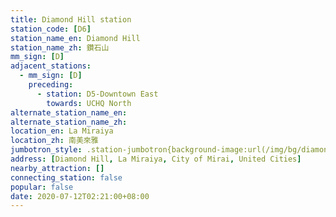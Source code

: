 ```yaml
---
title: Diamond Hill station
station_code: [D6]
station_name_en: Diamond Hill
station_name_zh: 鑽石山
mm_sign: [D]
adjacent_stations:
  - mm_sign: [D]
    preceding:
      - station: D5-Downtown East
        towards: UCHQ North
alternate_station_name_en: 
alternate_station_name_zh: 
location_en: La Miraiya
location_zh: 南美來雅
jumbotron_style: .station-jumbotron{background-image:url(/img/bg/diamondline.png);background-repeat:no-repeat;background-size:50% 10px;background-position:left 130px}
address: [Diamond Hill, La Miraiya, City of Mirai, United Cities]
nearby_attraction: []
connecting_station: false
popular: false
date: 2020-07-12T02:21:00+08:00
---
```


